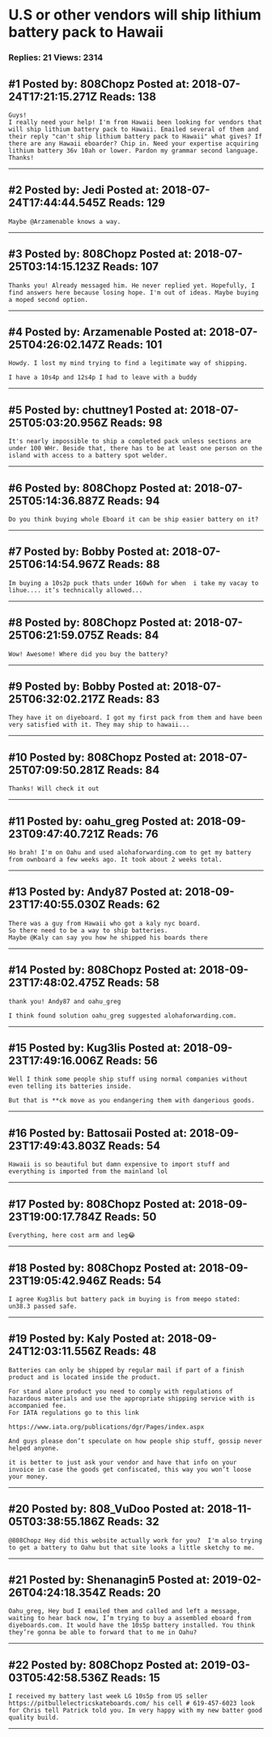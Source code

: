 # U.S or other vendors will ship lithium battery pack to Hawaii

### Replies: 21 Views: 2314

## \#1 Posted by: 808Chopz Posted at: 2018-07-24T17:21:15.271Z Reads: 138

```
Guys! 
I really need your help! I'm from Hawaii been looking for vendors that will ship lithium battery pack to Hawaii. Emailed several of them and their reply "can't ship lithium battery pack to Hawaii" what gives? If there are any Hawaii eboarder? Chip in. Need your expertise acquiring lithium battery 36v 10ah or lower. Pardon my grammar second language. Thanks!
```

---
## \#2 Posted by: Jedi Posted at: 2018-07-24T17:44:44.545Z Reads: 129

```
Maybe @Arzamenable knows a way.
```

---
## \#3 Posted by: 808Chopz Posted at: 2018-07-25T03:14:15.123Z Reads: 107

```
Thanks you! Already messaged him. He never replied yet. Hopefully, I find answers here because losing hope. I'm out of ideas. Maybe buying a moped second option.
```

---
## \#4 Posted by: Arzamenable Posted at: 2018-07-25T04:26:02.147Z Reads: 101

```
Howdy. I lost my mind trying to find a legitimate way of shipping. 

I have a 10s4p and 12s4p I had to leave with a buddy
```

---
## \#5 Posted by: chuttney1 Posted at: 2018-07-25T05:03:20.956Z Reads: 98

```
It's nearly impossible to ship a completed pack unless sections are under 100 WHr. Beside that, there has to be at least one person on the island with access to a battery spot welder.
```

---
## \#6 Posted by: 808Chopz Posted at: 2018-07-25T05:14:36.887Z Reads: 94

```
Do you think buying whole Eboard it can be ship easier battery on it?
```

---
## \#7 Posted by: Bobby Posted at: 2018-07-25T06:14:54.967Z Reads: 88

```
Im buying a 10s2p puck thats under 160wh for when  i take my vacay to lihue.... it’s technically allowed...
```

---
## \#8 Posted by: 808Chopz Posted at: 2018-07-25T06:21:59.075Z Reads: 84

```
Wow! Awesome! Where did you buy the battery?
```

---
## \#9 Posted by: Bobby Posted at: 2018-07-25T06:32:02.217Z Reads: 83

```
They have it on diyeboard. I got my first pack from them and have been very satisfied with it. They may ship to hawaii...
```

---
## \#10 Posted by: 808Chopz Posted at: 2018-07-25T07:09:50.281Z Reads: 84

```
Thanks! Will check it out
```

---
## \#11 Posted by: oahu_greg Posted at: 2018-09-23T09:47:40.721Z Reads: 76

```
Ho brah! I'm on Oahu and used alohaforwarding.com to get my battery from ownboard a few weeks ago. It took about 2 weeks total.
```

---
## \#13 Posted by: Andy87 Posted at: 2018-09-23T17:40:55.030Z Reads: 62

```
There was a guy from Hawaii who got a kaly nyc board.
So there need to be a way to ship batteries.
Maybe @Kaly can say you how he shipped his boards there
```

---
## \#14 Posted by: 808Chopz Posted at: 2018-09-23T17:48:02.475Z Reads: 58

```
thank you! Andy87 and oahu_greg

I think found solution oahu_greg suggested alohaforwarding.com.
```

---
## \#15 Posted by: Kug3lis Posted at: 2018-09-23T17:49:16.006Z Reads: 56

```
Well I think some people ship stuff using normal companies without even telling its batteries inside.

But that is **ck move as you endangering them with dangerious goods.
```

---
## \#16 Posted by: Battosaii Posted at: 2018-09-23T17:49:43.803Z Reads: 54

```
Hawaii is so beautiful but damn expensive to import stuff and everything is imported from the mainland lol
```

---
## \#17 Posted by: 808Chopz Posted at: 2018-09-23T19:00:17.784Z Reads: 50

```
Everything, here cost arm and leg😂
```

---
## \#18 Posted by: 808Chopz Posted at: 2018-09-23T19:05:42.946Z Reads: 54

```
I agree Kug3lis but battery pack im buying is from meepo stated: un38.3 passed safe.
```

---
## \#19 Posted by: Kaly Posted at: 2018-09-24T12:03:11.556Z Reads: 48

```
Batteries can only be shipped by regular mail if part of a finish product and is located inside the product. 

For stand alone product you need to comply with regulations of hazardous materials and use the appropriate shipping service with is accompanied fee. 
For IATA regulations go to this link 

https://www.iata.org/publications/dgr/Pages/index.aspx

And guys please don’t speculate on how people ship stuff, gossip never helped anyone. 

it is better to just ask your vendor and have that info on your invoice in case the goods get confiscated, this way you won’t loose your money.
```

---
## \#20 Posted by: 808_VuDoo Posted at: 2018-11-05T03:38:55.186Z Reads: 32

```
@808Chopz Hey did this website actually work for you?  I'm also trying to get a battery to Oahu but that site looks a little sketchy to me.
```

---
## \#21 Posted by: Shenanagin5 Posted at: 2019-02-26T04:24:18.354Z Reads: 20

```
Oahu_greg, Hey bud I emailed them and called and left a message,  waiting to hear back now, I’m trying to buy a assembled eboard from 
diyeboards.com. It would have the 10s5p battery installed. You think they’re gonna be able to forward that to me in Oahu?
```

---
## \#22 Posted by: 808Chopz Posted at: 2019-03-03T05:42:58.536Z Reads: 15

```
I received my battery last week LG 10s5p from US seller https://pitbullelectricskateboards.com/ his cell # 619-457-6023 look for Chris tell Patrick told you. Im very happy with my new batter good quality build.
```

---

